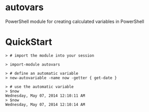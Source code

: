 # autovars

PowerShell module for creating calculated variables in PowerShell

# QuickStart

    > # import the module into your session
	
    > import-module autovars

    > # define an automatic variable
    > new-autovariable -name now -getter { get-date }

    > # use the automatic variable
    > $now
    Wednesday, May 07, 2014 12:10:11 AM
    > $now
    Wednesday, May 07, 2014 12:10:14 AM


